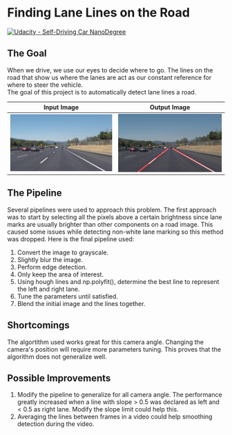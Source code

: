 # **Finding Lane Lines on the Road** 
[![Udacity - Self-Driving Car NanoDegree](https://s3.amazonaws.com/udacity-sdc/github/shield-carnd.svg)](http://www.udacity.com/drive)


The Goal
---
When we drive, we use our eyes to decide where to go.  The lines on the road that show us where the lanes are act as our constant reference for where to steer the vehicle.  
The goal of this project is to automatically detect lane lines a road.

Input Image                |  Output Image
:-------------------------:|:-------------------------:
<img src="test_images/solidWhiteCurve.jpg"/>  | <img src="test_images_output/solidWhiteCurve.jpg"/>

The Pipeline
---
Several pipelines were used to approach this problem. The first approach was to start by selecting all the pixels above a certain brightness since lane marks are usually brighter than other components on a road image. This caused some issues while detecting non-white lane marking so this method was dropped. Here is the final pipeline used:
1. Convert the image to grayscale.
2. Slightly blur the image.
3. Perform edge detection.
4. Only keep the area of interest.
5. Using hough lines and np.polyfit(), determine the best line to represent the left and right lane.
6. Tune the parameters until satisfied.
7. Blend the initial image and the lines together.

Shortcomings
---
The algortithm used works great for this camera angle. Changing the camera's position will require more parameters tuning. This proves that the algorithm does not generalize well.

Possible Improvements
---
1. Modify the pipeline to generalize for all camera angle. The performance greatly increased when a line with slope > 0.5 was declared as left and < 0.5 as right lane. Modify the slope limit could help this.
2. Averaging the lines between frames in a video could help smoothing detection during the video.
